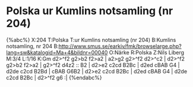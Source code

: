 # Polska ur Kumlins notsamling (nr 204)

{%abc%}
X:204
T:Polska
T:ur Kumlins notsamling (nr 204)
B:Kumlins notsamling, nr 204
B:http://www.smus.se/earkiv/fmk/browselarge.php?lang=sw&katalogid=Ma+4&bildnr=00040
O:Närke
R:Polska
Z:Nils Liberg
M:3/4
L:1/16
K:Gm
d2>^f2 g2>b2 f2>a2 | a2>g2 g2>^f2 d2>^c2 | d2>^f2 g2>b2 f2>a2 | g2>^f2 d4z2 ::
B2 | d2>e2 c2cd B2Bc | d2ed cBAB G4 | d2de c2cd B2Bd | cBAB G6B2 | 
     d2>e2 c2cd B2Bc | d2ed cBAB G4 | d2de c2cd B2Bc | d2>^f2 g6 :|
{%endabc%}
